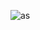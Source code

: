 ![as](https://user-images.githubusercontent.com/110442250/197188028-dfd10235-50af-4864-afe6-0f702c7d5997.jpg)
